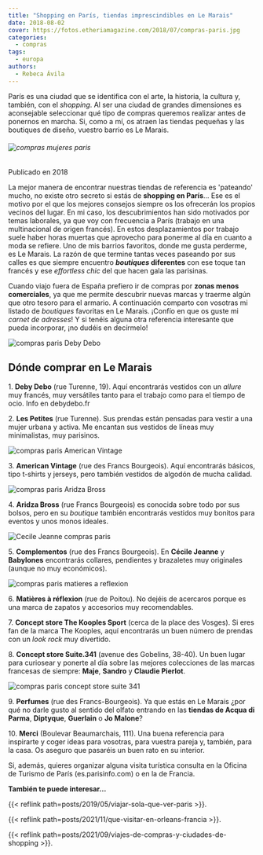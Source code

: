 ```yaml
---
title: "Shopping en París, tiendas imprescindibles en Le Marais"
date: 2018-08-02
cover: https://fotos.etheriamagazine.com/2018/07/compras-paris.jpg
categories: 
  - compras
tags: 
  - europa
authors: 
  - Rebeca Ávila
---
```


París es una ciudad que se identifica con el arte, la historia, la cultura y, también, 
con el _shopping_. Al ser una ciudad de grandes dimensiones es aconsejable seleccionar 
qué tipo de compras queremos realizar antes de ponernos en marcha. Si, como a mí, os 
atraen las tiendas pequeñas y las boutiques de diseño, vuestro barrio es Le Marais. 

###### ![compras mujeres paris](https://fotos.etheriamagazine.com/2018/07/compras-paris.jpg)

Publicado en 2018 

La mejor manera de encontrar nuestras tiendas de referencia es 'pateando' mucho, no 
existe otro secreto si estás de **shopping en París**... Ese es el motivo por el que los 
mejores consejos siempre os los ofrecerán los propios vecinos del lugar. En mi caso, los 
descubrimientos han sido motivados por temas laborales, ya que voy con frecuencia a 
París (trabajo en una multinacional de origen francés). En estos desplazamientos por 
trabajo suele haber horas muertas que aprovecho para ponerme al día en cuanto a moda se 
refiere. Uno de mis barrios favoritos, donde me gusta perderme, es Le Marais. La razón 
de que termine tantas veces paseando por sus calles es que siempre encuentro 
**_boutiques_ diferentes** con ese toque tan francés y ese _effortless chic_ del que 
hacen gala las parisinas. 

Cuando viajo fuera de España prefiero ir de compras por **zonas menos comerciales**, ya 
que me permite descubrir nuevas marcas y traerme algún que otro tesoro para el armario. 
A continuación comparto con vosotras mi listado de _boutiques_ favoritas en Le Marais. 
¡Confío en que os guste mi _carnet de adresses_! Y si tenéis alguna otra referencia 
interesante que pueda incorporar, ¡no dudéis en decírmelo! 

![compras paris Deby Debo](https://fotos.etheriamagazine.com/2018/07/Compras-en-Paris-Deby-Debo.jpg "Vestidos versátiles en © Deby Debo.")

## Dónde comprar en Le Marais

1\. **Deby Debo** (rue Turenne, 19). Aquí encontrarás vestidos con un _allure_ muy 
francés, muy versátiles tanto para el trabajo como para el tiempo de ocio. Info en 
debydebo.fr 

2\. **Les Petites** (rue Turenne). Sus prendas están pensadas para vestir a una mujer 
urbana y activa. Me encantan sus vestidos de líneas muy minimalistas, muy parisinos. 

![compras paris American Vintage](https://fotos.etheriamagazine.com/2018/07/compras-paris-american-vintage.jpg "© American Vintage")

3\. **American Vintage** (rue des Francs Bourgeois). Aquí encontrarás básicos, tipo 
t-shirts y jerseys, pero también vestidos de algodón de mucha calidad. 

![compras paris Aridza Bross](https://fotos.etheriamagazine.com/2018/07/compras-paris-marais-Aridza-Bross.jpg "Bolso de © Aridza Bross")

4\. **Aridza Bross** (rue Francs Bourgeois) es conocida sobre todo por sus bolsos, pero 
en su _boutique_ también encontrarás vestidos muy bonitos para eventos y unos monos 
ideales. 

![Cecile Jeanne compras paris](https://fotos.etheriamagazine.com/2018/07/CecileJeanne.jpg "Complementos © Cecile Jeanne.")

5\. **Complementos** (rue des Francs Bourgeois). En **Cécile Jeanne** y **Babylones** 
encontrarás collares, pendientes y brazaletes muy originales (aunque no muy económicos). 

![compras paris matieres a reflexion](https://fotos.etheriamagazine.com/2018/07/matieres-a-reflexion-compras-paris.jpg "© Matières à Réflexion")

6\. **Matières à réflexion** (rue de Poitou). No dejéis de acercaros porque es una marca 
de zapatos y accesorios muy recomendables. 

7\. **Concept store The Kooples Sport** (cerca de la place des Vosges). Si eres fan de 
la marca The Kooples, aquí encontrarás un buen número de prendas con un _look rock_ muy 
divertido. 

8\. **Concept store Suite.341** (avenue des Gobelins, 38-40). Un buen lugar para 
curiosear y ponerte al día sobre las mejores colecciones de las marcas francesas de 
siempre: **Maje**, **Sandro** y **Claudie Pierlot**. 

![compras paris concept store suite 341](https://fotos.etheriamagazine.com/2018/07/suite-341.jpg "© Concept store Suite.341")

9\. **Perfumes** (rue des Francs-Bourgeois). Ya que estás en Le Marais ¿por qué no darle 
gusto al sentido del olfato entrando en las **tiendas de Acqua di Parma**, **Diptyque**, 
**Guerlain** o **Jo Malone**? 

10\. **Merci** (Boulevar Beaumarchais, 111). Una buena referencia para inspirarte y 
coger ideas para vosotras, para vuestra pareja y, también, para la casa. Os aseguro que 
pasaréis un buen rato en su interior. 

Si, además, quieres organizar alguna visita turística consulta en la Oficina de Turismo 
de París (es.parisinfo.com) o en la de Francia. 

**También te puede interesar...** 

{{< reflink path=posts/2019/05/viajar-sola-que-ver-paris >}}. 

{{< reflink path=posts/2021/11/que-visitar-en-orleans-francia >}}. 

{{< reflink path=posts/2021/09/viajes-de-compras-y-ciudades-de-shopping >}}.
